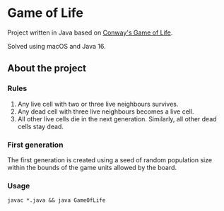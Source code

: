 # Game of Life
Project written in Java based on [Conway's Game of Life](https://en.wikipedia.org/wiki/Conway%27s_Game_of_Life).

Solved using macOS and Java 16.

## About the project
### Rules
1. Any live cell with two or three live neighbours survives.
2. Any dead cell with three live neighbours becomes a live cell.
3. All other live cells die in the next generation. Similarly, all other dead cells stay dead.

### First generation
The first generation is created using a seed of random population size within the bounds of the game units allowed by the board.

### Usage
```javac *.java && java GameOfLife```
